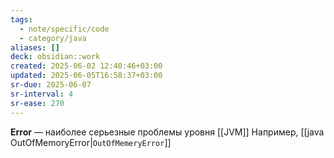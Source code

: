 ```yaml
---
tags:
  - note/specific/code
  - category/java
aliases: []
deck: obsidian::work
created: 2025-06-02 12:40:46+03:00
updated: 2025-06-05T16:58:37+03:00
sr-due: 2025-06-07
sr-interval: 4
sr-ease: 270
---
```


**Error**
—
наиболее серьезные проблемы уровня [[JVM]]
Например, [[java OutOfMemoryError|`OutOfMemeryError`]]
